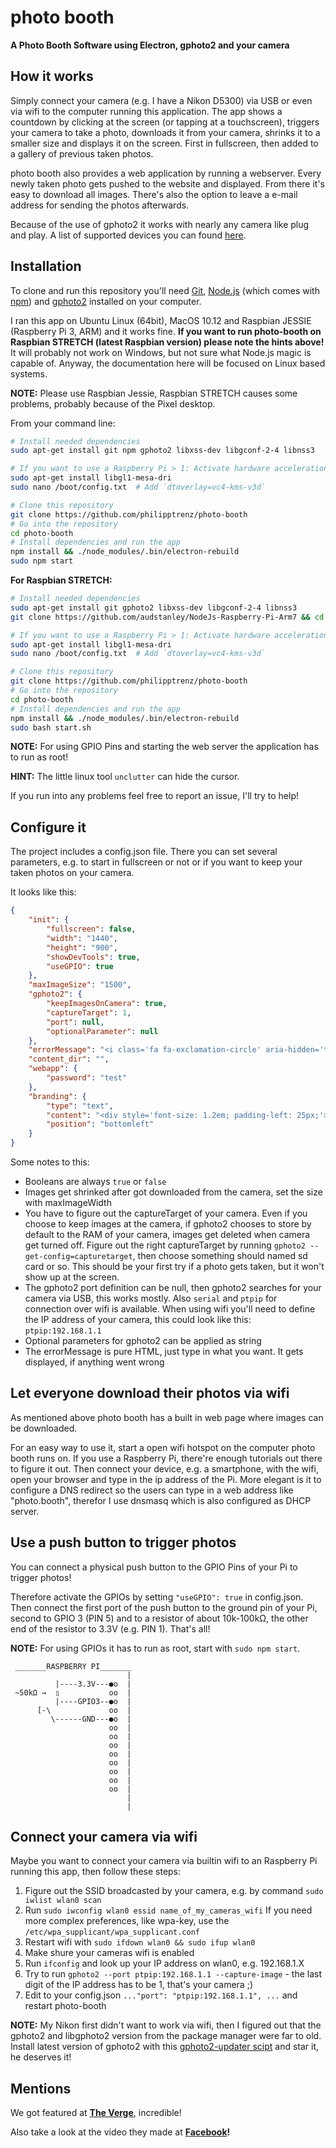 # photo booth

**A Photo Booth Software using Electron, gphoto2 and your camera**

## How it works

Simply connect your camera (e.g. I have a Nikon D5300) via USB or even via wifi to the computer running this application. The app shows a countdown by clicking at the screen (or tapping at a touchscreen), triggers your camera to take a photo, downloads it from your camera, shrinks it to a smaller size and displays it on the screen. First in fullscreen, then added to a gallery of previous taken photos.

photo booth also provides a web application by running a webserver. Every newly taken photo gets pushed to the website and displayed. From there it's easy to download all images. There's also the option to leave a e-mail address for sending the photos afterwards.

Because of the use of gphoto2 it works with nearly any camera like plug and play. A list of supported devices you can found [here](http://gphoto.org/proj/libgphoto2/support.php).

## Installation

To clone and run this repository you'll need [Git](https://git-scm.com), [Node.js](https://nodejs.org/en/download/) (which comes with [npm](http://npmjs.com)) and [gphoto2](http://gphoto.sourceforge.net/) installed on your computer. 

I ran this app on Ubuntu Linux (64bit), MacOS 10.12 and Raspbian JESSIE (Raspberry Pi 3, ARM) and it works fine. **If you want to run photo-booth on Raspbian STRETCH (latest Raspbian version) please note the hints above!** It will probably not work on Windows, but not sure what Node.js magic is capable of. Anyway, the documentation here will be focused on Linux based systems. 

**NOTE:** Please use Raspbian Jessie, Raspbian STRETCH causes some problems, probably because of the Pixel desktop.

From your command line:

```bash
# Install needed dependencies
sudo apt-get install git npm gphoto2 libxss-dev libgconf-2-4 libnss3

# If you want to use a Raspberry Pi > 1: Activate hardware acceleration
sudo apt-get install libgl1-mesa-dri
sudo nano /boot/config.txt 	# Add `dtoverlay=vc4-kms-v3d`

# Clone this repository
git clone https://github.com/philipptrenz/photo-booth
# Go into the repository
cd photo-booth
# Install dependencies and run the app
npm install && ./node_modules/.bin/electron-rebuild
sudo npm start
```



**For Raspbian STRETCH:**

```bash
# Install needed dependencies
sudo apt-get install git gphoto2 libxss-dev libgconf-2-4 libnss3
git clone https://github.com/audstanley/NodeJs-Raspberry-Pi-Arm7 && cd NodeJs-Raspberry-Pi-Arm7 && chmod +x Install-Node.sh && sudo ./Install-Node.sh;

# If you want to use a Raspberry Pi > 1: Activate hardware acceleration
sudo apt-get install libgl1-mesa-dri
sudo nano /boot/config.txt 	# Add `dtoverlay=vc4-kms-v3d`

# Clone this repository
git clone https://github.com/philipptrenz/photo-booth
# Go into the repository
cd photo-booth
# Install dependencies and run the app
npm install && ./node_modules/.bin/electron-rebuild
sudo bash start.sh
```

**NOTE:** For using GPIO Pins and starting the web server the application has to run as root!

**HINT:** The little linux tool `unclutter` can hide the cursor.

If you run into any problems feel free to report an issue, I'll try to help!

 
## Configure it

The project includes a config.json file. There you can set several parameters, e.g. to start in fullscreen or not or if you want to keep your taken photos on your camera.

It looks like this:

```json
{
	"init": {
		"fullscreen": false,
		"width": "1440",
		"height": "900",
		"showDevTools": true,
		"useGPIO": true
	},
	"maxImageSize": "1500",
	"gphoto2": {
		"keepImagesOnCamera": true,
		"captureTarget": 1,
		"port": null,
		"optionalParameter": null
	},
	"errorMessage": "<i class='fa fa-exclamation-circle' aria-hidden='true' style='font-size: 1em; padding-right: 10px;'></i> Oh shit ...",
	"content_dir": "",
	"webapp": {
		"password": "test"
	},
	"branding": {
		"type": "text",
		"content": "<div style='font-size: 1.2em; padding-left: 25px;'><i class='fa fa-wifi' aria-hidden='true' style='font-size: 2.5em;'></i> <b style='font-size: 2em; padding-left: 15px;'>photo-booth</b><br /><p>Log into wifi, browse to <b style='padding: 0 5px;'>photo.app</b> and download your photos!</p></div>",
		"position": "bottomleft"
	}
}
```
Some notes to this:

* Booleans are always `true` or `false`
* Images get shrinked after got downloaded from the camera, set the size with maxImageWidth
* You have to figure out the captureTarget of your camera. Even if you choose to keep images at the camera, if gphoto2 chooses to store by default to the RAM of your camera, images get deleted when camera get turned off. Figure out the right captureTarget by running `gphoto2 --get-config=capturetarget`, then choose something should named sd card or so. This should be your first try if a photo gets taken, but it won't show up at the screen.
* The gphoto2 port definition can be null, then gphoto2 searches for your camera via USB, this works mostly. Also `serial` and `ptpip` for connection over wifi is available. When using wifi you'll need to define the IP address of your camera, this could look like this: `ptpip:192.168.1.1`
* Optional parameters for gphoto2 can be applied as string
* The errorMessage is pure HTML, just type in what you want. It gets displayed, if anything went wrong

## Let everyone download their photos via wifi

As mentioned above photo booth has a built in web page where images can be downloaded. 

For an easy way to use it, start a open wifi hotspot on the computer photo booth runs on. If you use a Raspberry Pi, there're enough tutorials out there to figure it out. Then connect your device, e.g. a smartphone, with the wifi, open your browser and type in the ip address of the Pi. More elegant is it to configure a DNS redirect so the users can type in a web address like "photo.booth", therefor I use dnsmasq which is also configured as DHCP server.

## Use a push button to trigger photos

You can connect a physical push button to the GPIO Pins of your Pi to trigger photos!

Therefore activate the GPIOs by setting `"useGPIO": true` in config.json. Then connect the first port of the push button to the ground pin of your Pi, second to GPIO 3 (PIN 5) and to a resistor of about 10k-100kΩ, the other end of the resistor to 3.3V (e.g. PIN 1). That's all!

**NOTE:** For using GPIOs it has to run as root, start with `sudo npm start`.

```
 _______RASPBERRY PI_______
                          |
          |----3.3V---●o  |
 ~50kΩ →  ▯           oo  |
          |----GPIO3--●o  |
      [-\             oo  |
         \------GND---●o  |
                      oo  |
                      oo  |
                      oo  |
                      oo  |
                      oo  |
                      oo  |
                      oo  |
                      oo  |
                          |
                          |
```

## Connect your camera via wifi

Maybe you want to connect your camera via builtin wifi to an Raspberry Pi running this app, then follow these steps:

1. Figure out the SSID broadcasted by your camera, e.g. by command `sudo iwlist wlan0 scan`
2. Run `sudo iwconfig wlan0 essid name_of_my_cameras_wifi`
If you need more complex preferences, like wpa-key, use the `/etc/wpa_supplicant/wpa_supplicant.conf`
3. Restart wifi with `sudo ifdown wlan0 && sudo ifup wlan0`
4. Make shure your cameras wifi is enabled
5. Run `ifconfig` and look up your IP address on wlan0, e.g. 192.168.1.X
6. Try to run `gphoto2 --port ptpip:192.168.1.1 --capture-image` - the last digit of the IP address has to be 1, that's your camera ;)
7. Edit to your config.json `..."port": "ptpip:192.168.1.1", ...` and restart photo-booth

**NOTE:** My Nikon first didn't want to work via wifi, then I figured out that the gphoto2 and libgphoto2 version from the package manager were far to old. Install latest version of gphoto2 with this [gphoto2-updater scipt](https://github.com/gonzalo/gphoto2-updater) and star it, he deserves it!


## Mentions

We got featured at **[The Verge](https://www.theverge.com/circuitbreaker/2017/8/24/16193418/diy-photo-booth-party-wedding-dlsr-camera-how-to-build-raspberry-pi)**, incredible!

Also take a look at the video they made at **[Facebook](https://www.facebook.com/circuitbreaker/videos/1839861396306681/)!**
